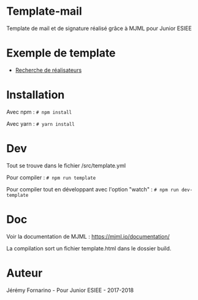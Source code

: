 # Template-mail
Template de mail et de signature réalisé grâce à MJML pour Junior ESIEE

# Exemple de template
- [Recherche de réalisateurs](https://junior-esiee.github.io/template-mail/build/template.html)

# Installation

Avec npm : ``# npm install``

Avec yarn : ``# yarn install``

# Dev
Tout se trouve dans le fichier /src/template.yml

Pour compiler :
``# npm run template``

Pour compiler tout en développant avec l'option "watch" : 
``# npm run dev-template``

# Doc
Voir la documentation de MJML : https://mjml.io/documentation/


La compilation sort un fichier template.html dans le dossier build.

# Auteur
Jérémy Fornarino - Pour Junior ESIEE - 2017-2018